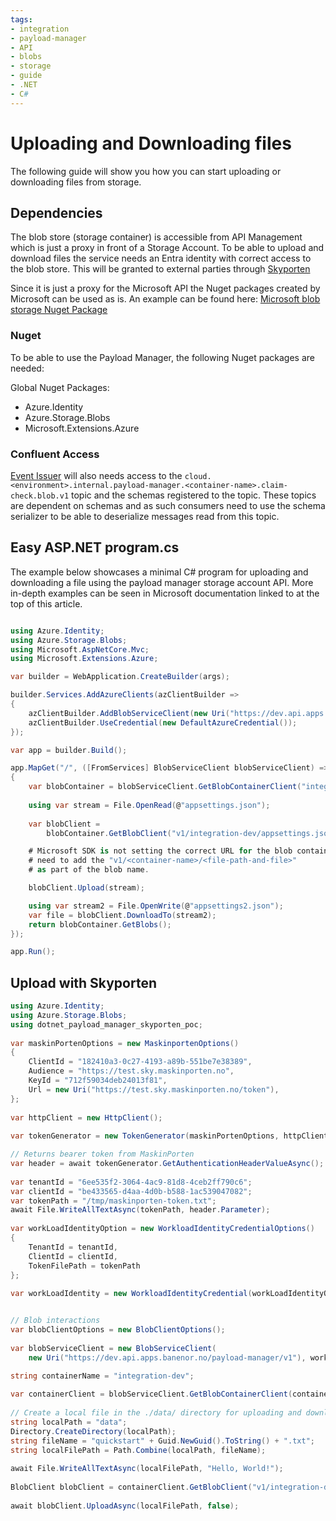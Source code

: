 ```yaml
---
tags:
- integration
- payload-manager
- API
- blobs
- storage
- guide
- .NET
- C#
---
```


# Uploading and Downloading files

The following guide will show you how you can start uploading or downloading files from storage.

## Dependencies

The blob store (storage container) is accessible from API Management which is just a proxy in front of a Storage Account.
To be able to upload and download files the service needs an Entra identity with correct access to the blob store.
This will be granted to external parties through [Skyporten](/integration/Payload-Manager/Getting-Started/Skyporten)

Since it is just a proxy for the Microsoft API the Nuget packages created by Microsoft can be used as is.
An example can be found here: [Microsoft blob storage Nuget Package](https://learn.microsoft.com/en-us/azure/storage/blobs/storage-quickstart-blobs-dotnet?tabs=visual-studio%2Cmanaged-identity%2Croles-azure-portal%2Csign-in-azure-cli%2Cidentity-visual-studio&pivots=blob-storage-quickstart-scratch)

### Nuget

To be able to use the Payload Manager, the following Nuget packages are needed:

Global Nuget Packages:

- Azure.Identity
- Azure.Storage.Blobs
- Microsoft.Extensions.Azure

### Confluent Access

[Event Issuer](../../Event-Issuer/) will also needs access to the `cloud.<environment>.internal.payload-manager.<container-name>.claim-check.blob.v1`
topic and the schemas registered to the topic. These topics are dependent on schemas and as such
consumers need to use the schema serializer to be able to deserialize messages read from this topic.

## Easy ASP.NET program.cs

The example below showcases a minimal C# program for uploading and downloading a file using the payload manager storage account API.
More in-depth examples can be seen in Microsoft documentation linked to at the top of this article.

```csharp

using Azure.Identity;
using Azure.Storage.Blobs;
using Microsoft.AspNetCore.Mvc;
using Microsoft.Extensions.Azure;

var builder = WebApplication.CreateBuilder(args);

builder.Services.AddAzureClients(azClientBuilder =>
{
    azClientBuilder.AddBlobServiceClient(new Uri("https://dev.api.apps.banenor.no/payload-manager/v1/"));
    azClientBuilder.UseCredential(new DefaultAzureCredential());
});

var app = builder.Build();

app.MapGet("/", ([FromServices] BlobServiceClient blobServiceClient) =>
{
    var blobContainer = blobServiceClient.GetBlobContainerClient("integration-dev");
    
    using var stream = File.OpenRead(@"appsettings.json");
    
    var blobClient = 
        blobContainer.GetBlobClient("v1/integration-dev/appsettings.json");  

    # Microsoft SDK is not setting the correct URL for the blob container so we 
    # need to add the "v1/<container-name>/<file-path-and-file>" 
    # as part of the blob name.

    blobClient.Upload(stream);

    using var stream2 = File.OpenWrite(@"appsettings2.json");
    var file = blobClient.DownloadTo(stream2);
    return blobContainer.GetBlobs();
});

app.Run();

```

## Upload with Skyporten

```csharp
using Azure.Identity;  
using Azure.Storage.Blobs;  
using dotnet_payload_manager_skyporten_poc;  
  
var maskinPortenOptions = new MaskinportenOptions()  
{  
    ClientId = "182410a3-0c27-4193-a89b-551be7e38389",   
    Audience = "https://test.sky.maskinporten.no",  
    KeyId = "712f59034deb24013f81",  
    Url = new Uri("https://test.sky.maskinporten.no/token"),  
};  
  
var httpClient = new HttpClient();  
  
var tokenGenerator = new TokenGenerator(maskinPortenOptions, httpClient);  

// Returns bearer token from MaskinPorten  
var header = await tokenGenerator.GetAuthenticationHeaderValueAsync();  
  
var tenantId = "6ee535f2-3064-4ac9-81d8-4ceb2ff790c6";  
var clientId = "be433565-d4aa-4d0b-b588-1ac539047082";  
var tokenPath = "/tmp/maskinporten-token.txt";  
await File.WriteAllTextAsync(tokenPath, header.Parameter);  
  
var workLoadIdentityOption = new WorkloadIdentityCredentialOptions()  
{  
    TenantId = tenantId,  
    ClientId = clientId,  
    TokenFilePath = tokenPath  
};  
  
var workLoadIdentity = new WorkloadIdentityCredential(workLoadIdentityOption);  


// Blob interactions  
var blobClientOptions = new BlobClientOptions();  
  
var blobServiceClient = new BlobServiceClient(  
    new Uri("https://dev.api.apps.banenor.no/payload-manager/v1"), workLoadIdentity, blobClientOptions);  

string containerName = "integration-dev";  
  
var containerClient = blobServiceClient.GetBlobContainerClient(containerName);  
  
// Create a local file in the ./data/ directory for uploading and downloading  
string localPath = "data";  
Directory.CreateDirectory(localPath);  
string fileName = "quickstart" + Guid.NewGuid().ToString() + ".txt";  
string localFilePath = Path.Combine(localPath, fileName);  
  
await File.WriteAllTextAsync(localFilePath, "Hello, World!");  
  
BlobClient blobClient = containerClient.GetBlobClient("v1/integration-dev/path/to/folder/" + fileName);  
  
await blobClient.UploadAsync(localFilePath, false);  
```
